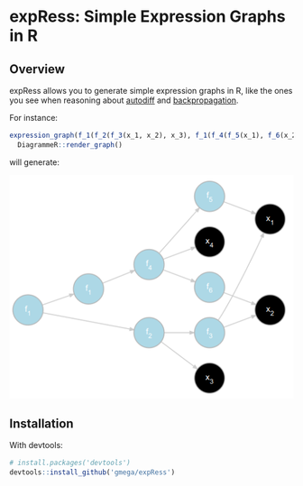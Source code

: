 # expRess: Simple Expression Graphs in R

## Overview
expRess allows you to generate simple expression graphs in R, like the ones you see when reasoning about [autodiff](https://en.wikipedia.org/wiki/Automatic_differentiation) and [backpropagation](https://en.wikipedia.org/wiki/Backpropagation). 

For instance:

```R
expression_graph(f_1(f_2(f_3(x_1, x_2), x_3), f_1(f_4(f_5(x_1), f_6(x_2), x_4)))) %>% 
  DiagrammeR::render_graph()
```

will generate:

![graph](img/expr_graph.png)

## Installation

With devtools:

```R
# install.packages('devtools')
devtools::install_github('gmega/expRess')
```
